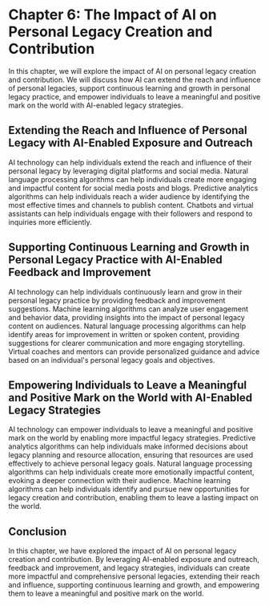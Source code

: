 Chapter 6: The Impact of AI on Personal Legacy Creation and Contribution
========================================================================

In this chapter, we will explore the impact of AI on personal legacy creation and contribution. We will discuss how AI can extend the reach and influence of personal legacies, support continuous learning and growth in personal legacy practice, and empower individuals to leave a meaningful and positive mark on the world with AI-enabled legacy strategies.

Extending the Reach and Influence of Personal Legacy with AI-Enabled Exposure and Outreach
------------------------------------------------------------------------------------------

AI technology can help individuals extend the reach and influence of their personal legacy by leveraging digital platforms and social media. Natural language processing algorithms can help individuals create more engaging and impactful content for social media posts and blogs. Predictive analytics algorithms can help individuals reach a wider audience by identifying the most effective times and channels to publish content. Chatbots and virtual assistants can help individuals engage with their followers and respond to inquiries more efficiently.

Supporting Continuous Learning and Growth in Personal Legacy Practice with AI-Enabled Feedback and Improvement
--------------------------------------------------------------------------------------------------------------

AI technology can help individuals continuously learn and grow in their personal legacy practice by providing feedback and improvement suggestions. Machine learning algorithms can analyze user engagement and behavior data, providing insights into the impact of personal legacy content on audiences. Natural language processing algorithms can help identify areas for improvement in written or spoken content, providing suggestions for clearer communication and more engaging storytelling. Virtual coaches and mentors can provide personalized guidance and advice based on an individual's personal legacy goals and objectives.

Empowering Individuals to Leave a Meaningful and Positive Mark on the World with AI-Enabled Legacy Strategies
-------------------------------------------------------------------------------------------------------------

AI technology can empower individuals to leave a meaningful and positive mark on the world by enabling more impactful legacy strategies. Predictive analytics algorithms can help individuals make informed decisions about legacy planning and resource allocation, ensuring that resources are used effectively to achieve personal legacy goals. Natural language processing algorithms can help individuals create more emotionally impactful content, evoking a deeper connection with their audience. Machine learning algorithms can help individuals identify and pursue new opportunities for legacy creation and contribution, enabling them to leave a lasting impact on the world.

Conclusion
----------

In this chapter, we have explored the impact of AI on personal legacy creation and contribution. By leveraging AI-enabled exposure and outreach, feedback and improvement, and legacy strategies, individuals can create more impactful and comprehensive personal legacies, extending their reach and influence, supporting continuous learning and growth, and empowering them to leave a meaningful and positive mark on the world.
